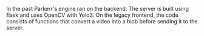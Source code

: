 In the past Parkerr's engine ran on the backend. The server is built using flask and uses OpenCV with Yolo3.
On the legacy frontend, the code consists of functions that convert a video into a blob before sending it to the server.